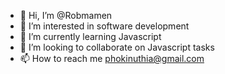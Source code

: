 - 👋 Hi, I’m @Robmamen
- 👀 I’m interested in software development
- 🌱 I’m currently learning Javascript 
- 💞️ I’m looking to collaborate on Javascript tasks
- 📫 How to reach me phokinuthia@gmail.com

<!---
Robmamen/Robmamen is a ✨ special ✨ repository because its `README.md` (this file) appears on your GitHub profile.
You can click the Preview link to take a look at your changes.
--->
